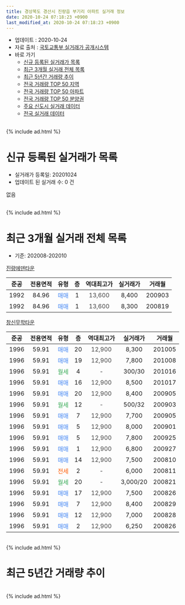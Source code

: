 ```yaml
---
title: 경상북도 경산시 진량읍 부기리 아파트 실거래 정보
date: 2020-10-24 07:18:23 +0900
last_modified_at: 2020-10-24 07:18:23 +0900
---
```


* 업데이트 : 2020-10-24
* 자료 출처 : [국토교통부 실거래가 공개시스템](http://rt.molit.go.kr)
* 바로 가기
    * [신규 등록된 실거래가 목록](#신규-등록된-실거래가-목록)
    * [최근 3개월 실거래 전체 목록](#최근-3개월-실거래-전체-목록)
    * [최근 5년간 거래량 추이](#최근-5년간-거래량-추이)
    * [전국 거래량 TOP 50 지역](https://inasie.github.io/apt-trade-info/최근-3개월-전국에서-가장-거래가-많이-발생한-지역)
    * [전국 거래량 TOP 50 아파트](https://inasie.github.io/apt-trade-info/최근-3개월-전국에서-가장-거래가-많이-발생한-아파트)
    * [전국 거래량 TOP 50 분양권](https://inasie.github.io/apt-trade-info/최근-3개월-전국에서-가장-거래가-많이-발생한-분양권)
    * [주요 신도시 실거래 데이터](https://inasie.github.io/apt-trade-info/주요-신도시)
    * [전국 실거래 데이터](https://inasie.github.io/apt-trade-info/전국)
<br>
{% include ad.html %}
<br>

# 신규 등록된 실거래가 목록
* 실거래가 등록일: 20201024
* 업데이트 된 실거래 수: 0 건

없음

<br>
{% include ad.html %}
<br>

# 최근 3개월 실거래 전체 목록
* 기준: 202008-202010


[진량에덴타운](https://search.naver.com/search.naver?query=%EA%B2%BD%EC%83%81%EB%B6%81%EB%8F%84+%EA%B2%BD%EC%82%B0%EC%8B%9C+%EC%A7%84%EB%9F%89%EC%9D%8D+%EB%B6%80%EA%B8%B0%EB%A6%AC+%EC%A7%84%EB%9F%89%EC%97%90%EB%8D%B4%ED%83%80%EC%9A%B4)

|준공|전용면적|유형|층|역대최고가|실거래가|거래월|
|:---:|:---:|:---:|:---:|:---:|:---:|:---:|
|1992|84.96|<span style="color:#4285f3">매매</span>|1|<span style="color:#444444">13,600</span>|8,400|200903|
|1992|84.96|<span style="color:#4285f3">매매</span>|1|<span style="color:#444444">13,600</span>|8,300|200819|

[창신무학타운](https://search.naver.com/search.naver?query=%EA%B2%BD%EC%83%81%EB%B6%81%EB%8F%84+%EA%B2%BD%EC%82%B0%EC%8B%9C+%EC%A7%84%EB%9F%89%EC%9D%8D+%EB%B6%80%EA%B8%B0%EB%A6%AC+%EC%B0%BD%EC%8B%A0%EB%AC%B4%ED%95%99%ED%83%80%EC%9A%B4)

|준공|전용면적|유형|층|역대최고가|실거래가|거래월|
|:---:|:---:|:---:|:---:|:---:|:---:|:---:|
|1996|59.91|<span style="color:#4285f3">매매</span>|20|<span style="color:#444444">12,900</span>|8,300|201005|
|1996|59.91|<span style="color:#4285f3">매매</span>|19|<span style="color:#444444">12,900</span>|7,800|201008|
|1996|59.91|<span style="color:#34a853">월세</span>|4|<span style="color:#444444">-</span>|300/30|201016|
|1996|59.91|<span style="color:#4285f3">매매</span>|16|<span style="color:#444444">12,900</span>|8,500|201017|
|1996|59.91|<span style="color:#4285f3">매매</span>|20|<span style="color:#444444">12,900</span>|8,400|200905|
|1996|59.91|<span style="color:#34a853">월세</span>|12|<span style="color:#444444">-</span>|500/32|200903|
|1996|59.91|<span style="color:#4285f3">매매</span>|7|<span style="color:#444444">12,900</span>|7,700|200905|
|1996|59.91|<span style="color:#4285f3">매매</span>|5|<span style="color:#444444">12,900</span>|8,000|200901|
|1996|59.91|<span style="color:#4285f3">매매</span>|5|<span style="color:#444444">12,900</span>|7,800|200925|
|1996|59.91|<span style="color:#4285f3">매매</span>|1|<span style="color:#444444">12,900</span>|6,800|200927|
|1996|59.91|<span style="color:#4285f3">매매</span>|14|<span style="color:#444444">12,900</span>|7,500|200810|
|1996|59.91|<span style="color:#ff5a00">전세</span>|2|<span style="color:#444444">-</span>|6,000|200811|
|1996|59.91|<span style="color:#34a853">월세</span>|20|<span style="color:#444444">-</span>|3,000/20|200821|
|1996|59.91|<span style="color:#4285f3">매매</span>|17|<span style="color:#444444">12,900</span>|7,500|200826|
|1996|59.91|<span style="color:#4285f3">매매</span>|7|<span style="color:#444444">12,900</span>|8,400|200829|
|1996|59.91|<span style="color:#4285f3">매매</span>|12|<span style="color:#444444">12,900</span>|7,000|200828|
|1996|59.91|<span style="color:#4285f3">매매</span>|2|<span style="color:#444444">12,900</span>|6,250|200826|


<br>
{% include ad.html %}
<br>

# 최근 5년간 거래량 추이


<div style="width:100%;">
    <canvas id="deal_progress" height="200"></canvas>
</div>

<script>
new Chart(document.getElementById("deal_progress"), {
    type: 'line',
    data: {
        labels: ['201510','201511','201512','201601','201602','201603','201604','201605','201606','201607','201608','201609','201610','201611','201612','201701','201702','201703','201704','201705','201706','201707','201708','201709','201710','201711','201712','201801','201802','201803','201804','201805','201806','201807','201808','201809','201810','201811','201812','201901','201902','201903','201904','201905','201906','201907','201908','201909','201910','201911','201912','202001','202002','202003','202004','202005','202006','202007','202008','202009','202010'],
        datasets: [{
            label: '매매',
            pointRadius: 1,
            data: [4, 5, 2, 3, 1, 1, 2, 2, 1, 3, 4, 3, 2, 3, 1, 6, 3, 2, 3, 2, 0, 3, 1, 3, 2, 4, 2, 10, 5, 6, 0, 4, 1, 2, 4, 3, 3, 1, 3, 4, 2, 2, 3, 2, 2, 0, 2, 1, 5, 6, 3, 5, 1, 2, 2, 4, 4, 2, 6, 6, 3],
            borderColor: "rgba(255, 201, 14, 1)",
            backgroundColor: "rgba(255, 201, 14, 0.5)",
            fill: false,
            lineTension: 0
        },{
            label: '전월세',
            pointRadius: 1,
            data: [2, 1, 2, 2, 1, 10, 0, 5, 3, 3, 3, 3, 4, 2, 1, 3, 8, 3, 7, 7, 4, 4, 6, 5, 1, 0, 7, 3, 4, 8, 1, 2, 3, 3, 3, 4, 2, 3, 4, 11, 6, 5, 7, 3, 2, 3, 4, 4, 5, 3, 3, 1, 4, 2, 3, 1, 4, 2, 2, 1, 1],
            borderColor: "rgba(0, 141, 185, 1)",
            backgroundColor: "rgba(0, 141, 185, 0.5)",
            fill: false,
            lineTension: 0
        }
        ]
    },
    options: {
        responsive: true,
        title: {
            display: false
        },
        tooltips: {
            mode: 'index',
            intersect: false
        },
        hover: {
            mode: 'nearest',
            intersect: true
        },
        scales: {
            xAxes: [{
                display: true,
                scaleLabel: {
                    display: true,
                    labelString: '년/월'
                }
            }],
            yAxes: [{
                display: true,
                ticks: {
                    suggestedMin: 0,
                },
                scaleLabel: {
                    display: true,
                    labelString: '실거래 수'
                }
            }]
        }
    }
});

</script>


<br>
{% include ad.html %}
<br>

